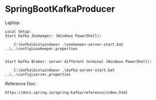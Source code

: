 # SpringBootKafkaProducer

Laptop:

	Local Setup:
	Start Kafka Zookeeper: (Windows PowerShell):
	
		C:\kafka\bin\windows> .\zookeeper-server-start.bat ..\..\config\zookeeper.properties
		
		
	Start Kafka Broker: server different terminal (Windows PowerShell):
		
		C:\kafka\bin\windows> .\kafka-server-start.bat ..\..\config\server.properties
		
		
Reference Doc:

	https://docs.spring.io/spring-kafka/reference/index.html
		